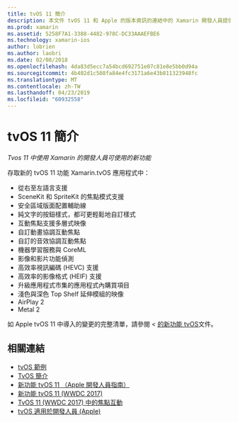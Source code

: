 ```yaml
---
title: tvOS 11 簡介
description: 本文件 tvOS 11 和 Apple 的版本資訊的連結中的 Xamarin 開發人員提供可用的新功能的簡短概觀。
ms.prod: xamarin
ms.assetid: 5258F7A1-3388-4482-978C-DC33AAAEFBE6
ms.technology: xamarin-ios
author: lobrien
ms.author: laobri
ms.date: 02/08/2018
ms.openlocfilehash: 4da83d5ecc7a54bcd692751e07c81e8e5bb0d94a
ms.sourcegitcommit: 4b402d1c508fa84e4fc3171a6e43b811323948fc
ms.translationtype: MT
ms.contentlocale: zh-TW
ms.lasthandoff: 04/23/2019
ms.locfileid: "60932558"
---
```

# <a name="introduction-to-tvos-11"></a>tvOS 11 簡介

_Tvos 11 中使用 Xamarin 的開發人員可使用的新功能_

存取新的 tvOS 11 功能 Xamarin.tvOS 應用程式中：

- 從右至左語言支援 
- SceneKit 和 SpriteKit 的焦點模式支援
- 安全區域版面配置輔助線 
- 純文字的按鈕樣式，都可更輕鬆地自訂樣式
- 互動焦點支援多層式映像
- 自訂動畫協調互動焦點
- 自訂的音效協調互動焦點
- 機器學習服務與 CoreML
- 影像和影片功能偵測
- 高效率視訊編碼 (HEVC) 支援
- 高效率的影像格式 (HEIF) 支援
- 升級應用程式市集的應用程式內購買項目
- 淺色與深色 Top Shelf 延伸模組的映像
- AirPlay 2
- Metal 2

如 Apple tvOS 11 中導入的變更的完整清單，請參閱 <<c0> [ 的新功能 tvOS](https://developer.apple.com/library/content/releasenotes/General/WhatsNewinTVOS/Articles/tvOS_11_0.html)文件。

## <a name="related-links"></a>相關連結

- [tvOS 範例](https://developer.xamarin.com/samples/tvos/all/)
- [TvOS 簡介](~/ios/tvos/index.md)
- [新功能 tvOS 11 （Apple 開發人員指南）](https://developer.apple.com/library/content/releasenotes/General/WhatsNewinTVOS/Articles/tvOS_11_0.html)
- [新功能 tvOS 11 (WWDC 2017)](https://developer.apple.com/videos/play/wwdc2017/209/)
- [TvOS 11 (WWDC 2017) 中的焦點互動](https://developer.apple.com/videos/play/wwdc2017/224/)
- [tvOS 適用於開發人員 (Apple)](https://developer.apple.com/tvos/)
